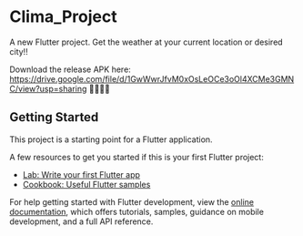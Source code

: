 # Clima_Project

A new Flutter project.
Get the weather at your current location or desired city!!

Download the release APK here: https://drive.google.com/file/d/1GwWwrJfvM0xOsLeOCe3oOl4XCMe3GMNC/view?usp=sharing  🎉🎉🎉🎉

## Getting Started

This project is a starting point for a Flutter application.

A few resources to get you started if this is your first Flutter project:

- [Lab: Write your first Flutter app](https://docs.flutter.dev/get-started/codelab)
- [Cookbook: Useful Flutter samples](https://docs.flutter.dev/cookbook)

For help getting started with Flutter development, view the
[online documentation](https://docs.flutter.dev/), which offers tutorials,
samples, guidance on mobile development, and a full API reference.
